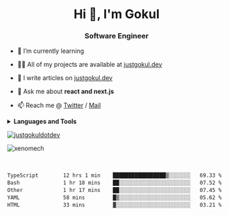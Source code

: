 
<h1 align="center">Hi 👋, I'm Gokul</h1>
<h3 align="center">Software Engineer</h3>


- 🌱 I’m currently learning

- 👨‍💻 All of my projects are available at [justgokul.dev](https://justgokul.dev)

- 📝 I write articles on [justgokul.dev](https://justgokul.dev)

- 💬 Ask me about **react and next.js**

- 📫 Reach me @ [Twitter](https://twitter.com/justgokuldotdev) / [Mail](mailto:gokulsmenon227@gmail.com)


<details>
  <summary>
    <b>Languages&nbsp;and&nbsp;Tools</b>
  </summary>
  <br />
  <p align="left">
    <a href="https://www.cprogramming.com/" target="_blank" rel="noreferrer">
      <img
        src="https://raw.githubusercontent.com/devicons/devicon/master/icons/c/c-original.svg"
        alt="c"
        width="24"
        height="24"
      />
    </a>
    <a href="https://www.w3schools.com/css/" target="_blank" rel="noreferrer">
      <img
        src="https://raw.githubusercontent.com/devicons/devicon/master/icons/css3/css3-original-wordmark.svg"
        alt="css3"
        width="24"
        height="24"
      />
    </a>
    <a href="https://www.figma.com/" target="_blank" rel="noreferrer">
      <img
        src="https://www.vectorlogo.zone/logos/figma/figma-icon.svg"
        alt="figma"
        width="24"
        height="24"
      />
    </a>
    <a href="https://www.w3.org/html/" target="_blank" rel="noreferrer">
      <img
        src="https://raw.githubusercontent.com/devicons/devicon/master/icons/html5/html5-original-wordmark.svg"
        alt="html5"
        width="24"
        height="24"
      />
    </a>
    <a
      href="https://developer.mozilla.org/en-US/docs/Web/JavaScript"
      target="_blank"
      rel="noreferrer"
    >
      <img
        src="https://raw.githubusercontent.com/devicons/devicon/master/icons/javascript/javascript-original.svg"
        alt="javascript"
        width="24"
        height="24"
      />
    </a>
    <a href="https://nextjs.org/" target="_blank" rel="noreferrer">
      <img
        src="https://cdn.worldvectorlogo.com/logos/nextjs-2.svg"
        alt="nextjs"
        width="24"
        height="24"
      />
    </a>
    <a href="https://reactjs.org/" target="_blank" rel="noreferrer">
      <img
        src="https://raw.githubusercontent.com/devicons/devicon/master/icons/react/react-original-wordmark.svg"
        alt="react"
        width="24"
        height="24"
      />
    </a>
    <a href="https://sass-lang.com" target="_blank" rel="noreferrer">
      <img
        src="https://raw.githubusercontent.com/devicons/devicon/master/icons/sass/sass-original.svg"
        alt="sass"
        width="24"
        height="24"
      />
    </a>
    <a href="https://tailwindcss.com/" target="_blank" rel="noreferrer">
      <img
        src="https://www.vectorlogo.zone/logos/tailwindcss/tailwindcss-icon.svg"
        alt="tailwind"
        width="24"
        height="24"
      />
    </a>
    <a href="https://www.typescriptlang.org/" target="_blank" rel="noreferrer">
      <img
        src="https://raw.githubusercontent.com/devicons/devicon/master/icons/typescript/typescript-original.svg"
        alt="typescript"
        width="24"
        height="24"
      />
    </a>
  </p>
</details>

<p align="left">
  <a href="https://twitter.com/justgokuldotdev" target="blank">
    <img alt="justgokuldotdev" src="https://img.shields.io/twitter/follow/justgokuldotdev?style=social">
  </a>
</p>
<p align="left">
  <img
    src="https://komarev.com/ghpvc/?username=xenomech&label=Profile%20views&color=0e75b6&style=flat"
    alt="xenomech"
  />
</p>
</br>


<!--START_SECTION:waka-->

```txt
TypeScript        12 hrs 1 min    █████████████████▒░░░░░░░   69.33 %
Bash              1 hr 18 mins    ██░░░░░░░░░░░░░░░░░░░░░░░   07.52 %
Other             1 hr 17 mins    ██░░░░░░░░░░░░░░░░░░░░░░░   07.45 %
YAML              58 mins         █▒░░░░░░░░░░░░░░░░░░░░░░░   05.62 %
HTML              33 mins         ▓░░░░░░░░░░░░░░░░░░░░░░░░   03.21 %
```

<!--END_SECTION:waka-->


</br>
